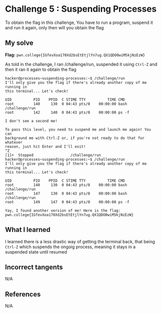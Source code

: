 # Challenge 5 : Suspending Processes
To obtain the flag in this challenge, You have to run a program, suspend it and run it again, only then will you obtain the flag

## My solve
**Flag:** `pwn.college{IGfevXoa170Xd2bsEtEtjlYn7ug.QX1QDO0wiM5kjNzEzW}`

As told in the challenge, I ran /challenge/run, suspended it using `Ctrl-Z` and then it ran it again to obtain the flag
```
hacker@processes~suspending-processes:~$ /challenge/run
I'll only give you the flag if there's already another copy of me running in
this terminal... Let's check!

UID          PID    PPID  C STIME TTY          TIME CMD
root         140     130  0 04:43 pts/0    00:00:00 bash /challenge/run
root         142     140  0 04:43 pts/0    00:00:00 ps -f

I don't see a second me!

To pass this level, you need to suspend me and launch me again! You can
background me with Ctrl-Z or, if you're not ready to do that for whatever
reason, just hit Enter and I'll exit!
^Z
[1]+  Stopped                 /challenge/run
hacker@processes~suspending-processes:~$ /challenge/run
I'll only give you the flag if there's already another copy of me running in
this terminal... Let's check!

UID          PID    PPID  C STIME TTY          TIME CMD
root         140     130  0 04:43 pts/0    00:00:00 bash /challenge/run
root         147     130  0 04:43 pts/0    00:00:00 bash /challenge/run
root         149     147  0 04:43 pts/0    00:00:00 ps -f

Yay, I found another version of me! Here is the flag:
pwn.college{IGfevXoa170Xd2bsEtEtjlYn7ug.QX1QDO0wiM5kjNzEzW}
```

## What I learned 
I learned there is a less drastic way of getting the terminal back, that being `Ctrl-Z` which suspends the ongoig process, meaning it stays in a suspended state until resumed 

## Incorrect tangents 
N/A

## References 
N/A

